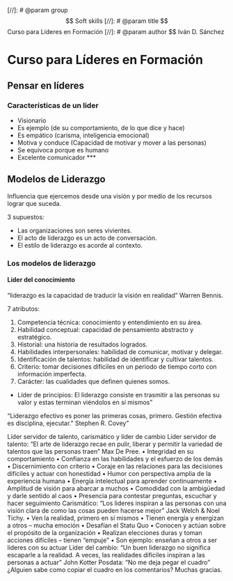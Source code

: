 [//]: # @param group $$ Soft skills
[//]: # @param title $$ Curso para Líderes en Formación
[//]: # @param author $$ Iván D. Sánchez

# Curso para Líderes en Formación

## Pensar en líderes

### Características de un lider

- Visionario
- Es ejemplo (de su comportamiento, de lo que dice y hace)
- Es empático (carisma, inteligencia emocional)
- Motiva y conduce (Capacidad de motivar y mover a las personas)
- Se equivoca porque es humano
- Excelente comunicador ***


## Modelos de Liderazgo

Influencia que ejercemos desde una visión y por medio de los recursos lograr que suceda.

3 supuestos:

- Las organizaciones son seres vivientes.
- El acto de liderazgo es un acto de conversación.
- El estilo de liderazgo es acorde al contexto.

### Los modelos de liderazgo

#### Líder del conocimiento 

“liderazgo es la capacidad de traducir la visión en realidad” Warren Bennis.

7 atributos: 

1) Competencia técnica: conocimiento y entendimiento en su área. 
2) Habilidad conceptual: capacidad de pensamiento abstracto y estratégico. 
3) Historial: una historia de resultados logrados. 
4) Habilidades interpersonales: habilidad de comunicar, motivar y delegar. 
5) Identificación de talentos: habilidad de identificar y cultivar talentos. 
6) Criterio: tomar decisiones difíciles en un periodo de tiempo corto con información imperfecta. 
7) Carácter: las cualidades que definen quienes somos.

- Líder de principios: El liderazgo consiste en trasmitir a las personas su valor y estas terminan viéndolos en sí mismos” 

“Liderazgo efectivo es poner las primeras cosas, primero. Gestión efectiva es disciplina, ejecutar.” Stephen R. Covey”



Líder servidor de talento, carismático y líder de cambio
Líder servidor de talento: “El arte de liderazgo recae en pulir, liberar y permitir la variedad de talentos que las personas traen” Max De Pree.
• Integridad en su comportamiento
• Confianza en las habilidades y el esfuerzo de los demás
• Discernimiento con criterio
• Coraje en las relaciones para las decisiones difíciles y actuar con honestidad
• Humor con perspectiva amplia de la experiencia humana
• Energía intelectual para aprender continuamente
• Amplitud de visión para abarcar a muchos
• Comodidad con la ambigüedad y darle sentido al caos
• Presencia para contestar preguntas, escuchar y hacer seguimiento
Carismático: “Los lideres inspiran a las personas con una visión clara de como las cosas pueden hacerse mejor” Jack Welch & Noel Tichy.
• Ven la realidad, primero en sí mismos
• Tienen energía y energizan a otros – mucha emoción
• Desafían el Statu Quo
• Conocen y actúan sobre el propósito de la organización
• Realizan elecciones duras y toman acciones difíciles – tienen “empuje”
• Son ejemplo: enseñan a otros a ser lideres con su actuar
Líder del cambio: “Un buen liderazgo no significa escaparle a la realidad. A veces, las realidades difíciles inspiran a las personas a actuar” John Kotter
Posdata: “No me deja pegar el cuadro”
¿Alguien sabe como copiar el cuadro en los comentarios?
Muchas gracias.